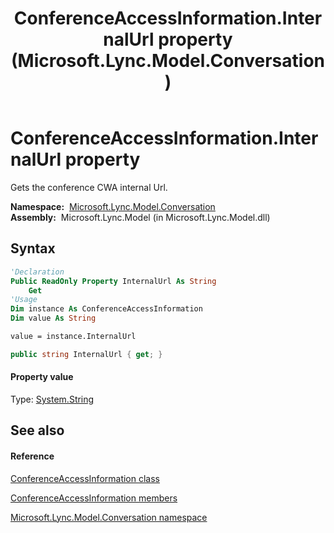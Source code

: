 ﻿---
title: ConferenceAccessInformation.InternalUrl property  (Microsoft.Lync.Model.Conversation)
TOCTitle: 'InternalUrl property '
ms:assetid: P:Microsoft.Lync.Model.Conversation.ConferenceAccessInformation.InternalUrl_DI_3_UC_OCS14MrefLyncWPF
ms:mtpsurl: https://msdn.microsoft.com/en-us/library/microsoft.lync.model.conversation.conferenceaccessinformation.internalurl_di_3_uc_ocs14mreflyncwpf(v=office.15)
ms:contentKeyID: 48597132
ms.date: 07/28/2014
mtps_version: v=office.15
f1_keywords:
- Microsoft.Lync.Model.Conversation.ConferenceAccessInformation.InternalUrl
dev_langs:
- CSharp
- JScript
- VB
- other
---

# ConferenceAccessInformation.InternalUrl property

Gets the conference CWA internal Url.

**Namespace:**  [Microsoft.Lync.Model.Conversation](microsoft-lync-model-conversation-namespace_2.md)  
**Assembly:**  Microsoft.Lync.Model (in Microsoft.Lync.Model.dll)

## Syntax

``` vb
'Declaration
Public ReadOnly Property InternalUrl As String
    Get
'Usage
Dim instance As ConferenceAccessInformation
Dim value As String

value = instance.InternalUrl
```

``` csharp
public string InternalUrl { get; }
```

#### Property value

Type: [System.String](http://msdn2.microsoft.com/en-us/library/s1wwdcbf)  

## See also

#### Reference

[ConferenceAccessInformation class](conferenceaccessinformation-class-microsoft-lync-model-conversation_2.md)

[ConferenceAccessInformation members](conferenceaccessinformation-members-microsoft-lync-model-conversation_2.md)

[Microsoft.Lync.Model.Conversation namespace](microsoft-lync-model-conversation-namespace_2.md)

